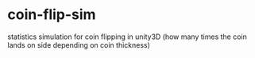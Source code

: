 # coin-flip-sim
statistics simulation for coin flipping in unity3D (how many times the coin lands on side depending on coin thickness)
